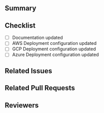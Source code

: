 ## Summary

[NOTE]: # ( Provide a brief overview of the changes. )

## Checklist
[NOTE]: # ( Just check the ones applicable to this pull request. )
- [ ] Documentation updated
- [ ] AWS Deployment configuration updated
- [ ] GCP Deployment configuration updated
- [ ] Azure Deployment configuration updated

## Related Issues
[NOTE]: # ( Provide links to any related Github issues. )

## Related Pull Requests
[NOTE]: # ( Provide links to any related pull requests. )

## Reviewers
[NOTE]: # ( Mention reviewers here! )
